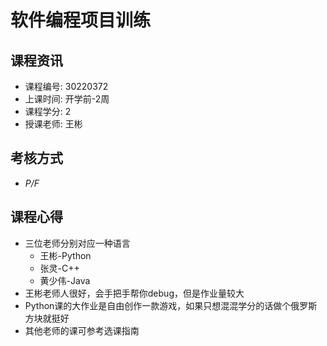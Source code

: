 # 软件编程项目训练

## 课程资讯
- 课程编号: 30220372 
- 上课时间: 开学前-2周
- 课程学分: 2
- 授课老师: 王彬
  
## 考核方式
- *P/F*

## 课程心得
- 三位老师分别对应一种语言
  - 王彬-Python
  - 张灵-C++
  - 黄少伟-Java
- 王彬老师人很好，会手把手帮你debug，但是作业量较大
- Python课的大作业是自由创作一款游戏，如果只想混混学分的话做个俄罗斯方块就挺好
- 其他老师的课可参考选课指南
